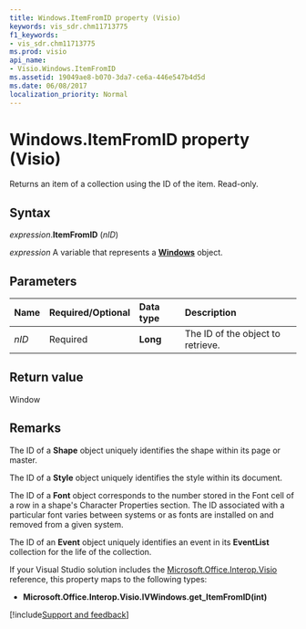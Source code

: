 ```yaml
---
title: Windows.ItemFromID property (Visio)
keywords: vis_sdr.chm11713775
f1_keywords:
- vis_sdr.chm11713775
ms.prod: visio
api_name:
- Visio.Windows.ItemFromID
ms.assetid: 19049ae8-b070-3da7-ce6a-446e547b4d5d
ms.date: 06/08/2017
localization_priority: Normal
---
```



# Windows.ItemFromID property (Visio)

Returns an item of a collection using the ID of the item. Read-only.


## Syntax

_expression_.**ItemFromID** (_nID_)

_expression_ A variable that represents a **[Windows](Visio.Windows.md)** object.


## Parameters

|Name|Required/Optional|Data type|Description|
|:-----|:-----|:-----|:-----|
| _nID_|Required| **Long**|The ID of the object to retrieve.|

## Return value

Window


## Remarks

The ID of a **Shape** object uniquely identifies the shape within its page or master.

The ID of a **Style** object uniquely identifies the style within its document.

The ID of a **Font** object corresponds to the number stored in the Font cell of a row in a shape's Character Properties section. The ID associated with a particular font varies between systems or as fonts are installed on and removed from a given system.

The ID of an **Event** object uniquely identifies an event in its **EventList** collection for the life of the collection.

If your Visual Studio solution includes the [Microsoft.Office.Interop.Visio](https://docs.microsoft.com/visualstudio/vsto/office-primary-interop-assemblies?view=vs-2019) reference, this property maps to the following types:


- **Microsoft.Office.Interop.Visio.IVWindows.get_ItemFromID(int)**

[!include[Support and feedback](~/includes/feedback-boilerplate.md)]